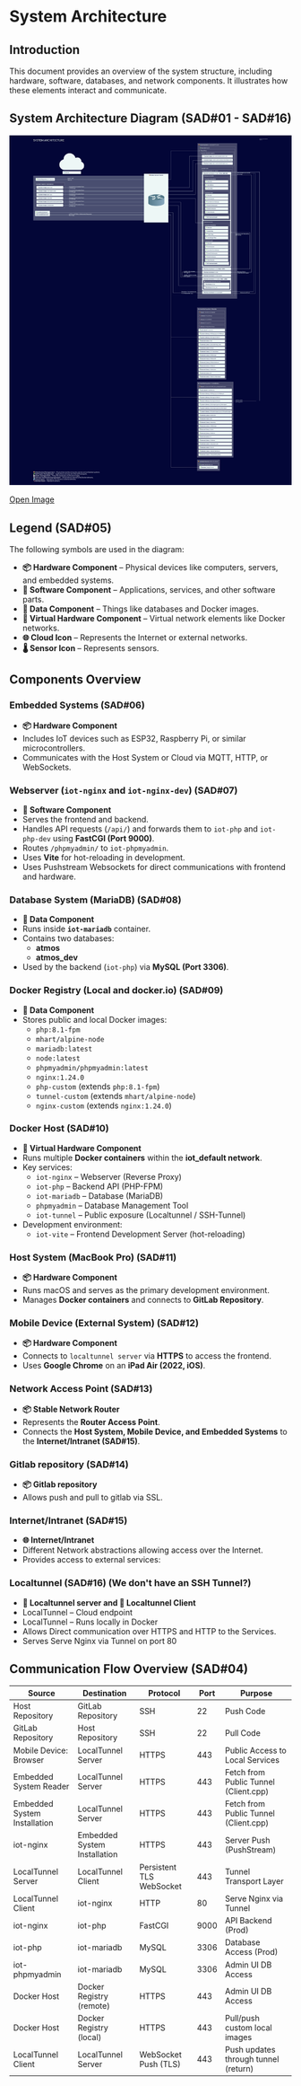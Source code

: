 # System Architecture

## Introduction

This document provides an overview of the system structure, including hardware, software, databases, and network components.
It illustrates how these elements interact and communicate.

## System Architecture Diagram (SAD#01 - SAD#16)

![System Architecture Diagram](./assets/arch.png)

[Open Image](https://atmos.yanis.io/assets/arch.png)

## Legend (SAD#05)

The following symbols are used in the diagram:

- **📦 Hardware Component** – Physical devices like computers, servers, and embedded systems.
- **🧩 Software Component** – Applications, services, and other software parts.
- **📄 Data Component** – Things like databases and Docker images.
- **📡 Virtual Hardware Component** – Virtual network elements like Docker networks.
- **🌐 Cloud Icon** – Represents the Internet or external networks.
- **🌡️ Sensor Icon** – Represents sensors.

## Components Overview

### **Embedded Systems (SAD#06)**

- **📦 Hardware Component**
- Includes IoT devices such as ESP32, Raspberry Pi, or similar microcontrollers.
- Communicates with the Host System or Cloud via MQTT, HTTP, or WebSockets.

### **Webserver (`iot-nginx` and `iot-nginx-dev`) (SAD#07)**

- **🧩 Software Component**
- Serves the frontend and backend.
- Handles API requests (`/api/`) and forwards them to `iot-php` and `iot-php-dev` using **FastCGI (Port 9000)**.
- Routes `/phpmyadmin/` to `iot-phpmyadmin`.
- Uses **Vite** for hot-reloading in development.
- Uses Pushstream Websockets for direct communications with frontend and hardware.

### **Database System (MariaDB) (SAD#08)**

- **📄 Data Component**
- Runs inside **`iot-mariadb`** container.
- Contains two databases:
  - **atmos**
  - **atmos_dev**
- Used by the backend (`iot-php`) via **MySQL (Port 3306)**.

### **Docker Registry (Local and docker.io) (SAD#09)**

- **📄 Data Component**
- Stores public and local Docker images:
  - `php:8.1-fpm`
  - `mhart/alpine-node`
  - `mariadb:latest`
  - `node:latest`
  - `phpmyadmin/phpmyadmin:latest`
  - `nginx:1.24.0`
  - `php-custom` (extends `php:8.1-fpm`)
  - `tunnel-custom` (extends `mhart/alpine-node`)
  - `nginx-custom` (extends `nginx:1.24.0`)

### **Docker Host (SAD#10)**

- **📡 Virtual Hardware Component**
- Runs multiple **Docker containers** within the **iot_default network**.
- Key services:
  - `iot-nginx` – Webserver (Reverse Proxy)
  - `iot-php` – Backend API (PHP-FPM)
  - `iot-mariadb` – Database (MariaDB)
  - `phpmyadmin` – Database Management Tool
  - `iot-tunnel` – Public exposure (Localtunnel / SSH-Tunnel)
- Development environment:
  - `iot-vite` – Frontend Development Server (hot-reloading)

### **Host System (MacBook Pro) (SAD#11)**

- **📦 Hardware Component**
- Runs macOS and serves as the primary development environment.
- Manages **Docker containers** and connects to **GitLab Repository**.

### **Mobile Device (External System) (SAD#12)**

- **📦 Hardware Component**
- Connects to `localtunnel server` via **HTTPS** to access the frontend.
- Uses **Google Chrome** on an **iPad Air (2022, iOS)**.

### **Network Access Point (SAD#13)**

- **📦 Stable Network Router**
- Represents the **Router Access Point**.
- Connects the **Host System, Mobile Device, and Embedded Systems** to the **Internet/Intranet (SAD#15)**.

### **Gitlab repository (SAD#14)**

- **📦 Gitlab repository**
- Allows push and pull to gitlab via SSL.

### **Internet/Intranet (SAD#15)**

- **🌐 Internet/Intranet**
- Different Network abstractions allowing access over the Internet.
- Provides access to external services:

### **Localtunnel (SAD#16)** (We don't have an SSH Tunnel?)

- **🧩 Localtunnel server and 🧩 Localtunnel Client**
- LocalTunnel – Cloud endpoint
- LocalTunnel – Runs locally in Docker
- Allows Direct communication over HTTPS and HTTP to the Services.
- Serves Serve Nginx via Tunnel on port 80

## **Communication Flow Overview (SAD#04)**

| **Source**                   | **Destination**              | **Protocol**             | **Port** | **Purpose**                           |
| ---------------------------- | ---------------------------- | ------------------------ | -------- | ------------------------------------- |
| Host Repository              | GitLab Repository            | SSH                      | 22       | Push Code                             |
| GitLab Repository            | Host Repository              | SSH                      | 22       | Pull Code                             |
| Mobile Device: Browser       | LocalTunnel Server           | HTTPS                    | 443      | Public Access to Local Services       |
| Embedded System Reader       | LocalTunnel Server           | HTTPS                    | 443      | Fetch from Public Tunnel (Client.cpp) |
| Embedded System Installation | LocalTunnel Server           | HTTPS                    | 443      | Fetch from Public Tunnel (Client.cpp) |
| iot-nginx                    | Embedded System Installation | HTTPS                    | 443      | Server Push (PushStream)              |
| LocalTunnel Server           | LocalTunnel Client           | Persistent TLS WebSocket | 443      | Tunnel Transport Layer                |
| LocalTunnel Client           | iot-nginx                    | HTTP                     | 80       | Serve Nginx via Tunnel                |
| iot-nginx                    | iot-php                      | FastCGI                  | 9000     | API Backend (Prod)                    |
| iot-php                      | iot-mariadb                  | MySQL                    | 3306     | Database Access (Prod)                |
| iot-phpmyadmin               | iot-mariadb                  | MySQL                    | 3306     | Admin UI DB Access                    |
| Docker Host                  | Docker Registry (remote)     | HTTPS                    | 443      | Admin UI DB Access                    |
| Docker Host                  | Docker Registry (local)      | HTTPS                    | 443      | Pull/push custom local images         |
| LocalTunnel Client           | LocalTunnel Server           | WebSocket Push (TLS)     | 443      | Push updates through tunnel (return)  |
